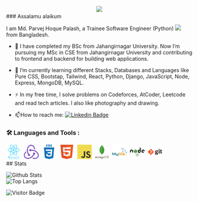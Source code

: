 <!--
**Parvej-Hoque-Palash/Parvej-Hoque-Palash** is a ✨ _special_ ✨ repository because its `README.md` (this file) appears on your GitHub profile.

Here are some ideas to get you started:

- 🔭 I’m currently working on ...
- 🌱 I’m currently learning ...
- 👯 I’m looking to collaborate on ...
- 🤔 I’m looking for help with ...
- 💬 Ask me about ...
- 📫 How to reach me: ...
- 😄 Pronouns: ...
- ⚡ Fun fact: ...
-->
<div id="header" align="center">
  <img src="https://media.giphy.com/media/M9gbBd9nbDrOTu1Mqx/giphy.gif" width="100"/>
</div>
### Assalamu alaikum

I am Md. Parvej Hoque Palash, a Trainee Software Engineer (Python) <img src="https://media.giphy.com/media/WUlplcMpOCEmTGBtBW/giphy.gif" width="30"> from Bangladesh. 
- :telescope: I have completed my BSc from Jahangirnagar University. Now I’m pursuing my MSc in CSE from Jahangirnagar University and contributing to frontend and backend for building web applications.

- :seedling: I’m currently learning different Stacks, Databases and Languages like Pure CSS, Bootstap, Tailwind, React, Python, Django, JavaScript, Node, Express, MongoDB, MySQL.

- :zap: In my free time, I solve problems on Codeforces, AtCoder, Leetcode and read tech articles. I also like photography and drawing.

- :mailbox:How to reach me: [![Linkedin Badge](https://img.shields.io/badge/-palash-blue?style=flat&logo=Linkedin&logoColor=white)](https://www.linkedin.com/in/parvej-hoque-palash/)

### :hammer_and_wrench: Languages and Tools :

<div>
  <img src="https://github.com/devicons/devicon/blob/master/icons/react/react-original-wordmark.svg" title="React" alt="React" width="40" height="40"/>&nbsp;
  <img src="https://github.com/devicons/devicon/blob/master/icons/redux/redux-original.svg" title="Redux" alt="Redux " width="40" height="40"/>&nbsp;
  <img src="https://github.com/devicons/devicon/blob/master/icons/css3/css3-plain-wordmark.svg"  title="CSS3" alt="CSS" width="40" height="40"/>&nbsp;
  <img src="https://github.com/devicons/devicon/blob/master/icons/html5/html5-original.svg" title="HTML5" alt="HTML" width="40" height="40"/>&nbsp;
  <img src="https://github.com/devicons/devicon/blob/master/icons/javascript/javascript-original.svg" title="JavaScript" alt="JavaScript" width="40" height="40"/>&nbsp;
  <img src="https://github.com/devicons/devicon/blob/master/icons/mongodb/mongodb-original-wordmark.svg" title="MongoDB"  alt="MongoDB" width="40" height="40"/>&nbsp;
  <img src="https://github.com/devicons/devicon/blob/master/icons/mysql/mysql-original-wordmark.svg" title="MySQL"  alt="MySQL" width="40" height="40"/>&nbsp;
  <img src="https://github.com/devicons/devicon/blob/master/icons/nodejs/nodejs-original-wordmark.svg" title="NodeJS" alt="NodeJS" width="40" height="40"/>&nbsp;
  <img src="https://github.com/devicons/devicon/blob/master/icons/git/git-original-wordmark.svg" title="Git" **alt="Git" width="40" height="40"/>
</div>
## Stats

![Github Stats](https://github-readme-stats.vercel.app/api?username=parvej-hoque-palash&count_private=true&show_icons=true&include_all_commits=true&theme=prussian&layout=compact) <br>
![Top Langs](https://github-readme-stats.vercel.app/api/top-langs/?username=parvej-hoque-palash&hide=TeX&layout=compact&theme=prussian)

![Visitor Badge](https://visitor-badge.laobi.icu/badge?page_id=Parvej-Hoque-Palash)
<!--
## 📝 Top Blog Posts

-   [Frontend Testing Techniques](https://medium.com/faun/frontend-testing-techniques-71f1cfebe917)
-   [8 React Open-Source projects to learn and become a React.js Developer](https://medium.com/datadriveninvestor/8-react-open-source-projects-to-learn-and-become-a-react-js-developer-8376107730c4)
-   [Understand NFT in Simple Words](https://medium.com/coinmonks/understand-nft-in-simple-words-2df9ce3fa4fb)
-   [Journey to Become a Blockchain Developer](https://medium.com/coinmonks/journey-to-become-a-blockchain-developer-ae31d062eb3a)
-   [Are we in NFT Bubble?](https://medium.com/coinmonks/are-we-in-nft-bubble-8a763f25b760)
-->

